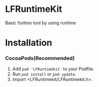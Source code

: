 # LFRuntimeKit

Basic funtion tool by using runtime


Installation
==============

### CocoaPods(Recommended)

1. Add `pod 'LFRuntimekit'` to your Podfile.
2. Run `pod install` or `pod update`.
3. Import \<LFRuntimekit/LFRuntimekit.h\>.
